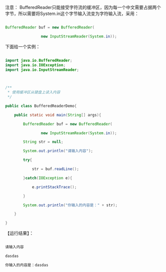 注意： BufferedReader只能接受字符流的缓冲区，因为每一个中文需要占据两个字节，所以需要将System.in这个字节输入流变为字符输入流，采用：
```java  
BufferedReader buf = new BufferedReader(
                new InputStreamReader(System.in));
```
下面给一个实例：
```java  
import java.io.BufferedReader;  import java.io.IOException;  import java.io.InputStreamReader;  
 
/**  
 * 使用缓冲区从键盘上读入内容   */
public class BufferedReaderDemo{
    public static void main(String[] args){
        BufferedReader buf = new BufferedReader(
                new InputStreamReader(System.in));
        String str = null;
        System.out.println("请输入内容");
        try{
            str = buf.readLine();
        }catch(IOException e){
            e.printStackTrace();
        }
        System.out.println("你输入的内容是：" + str);
    }
}
```
【运行结果】：
```java  
请输入内容
dasdas
你输入的内容是：dasdas
```
